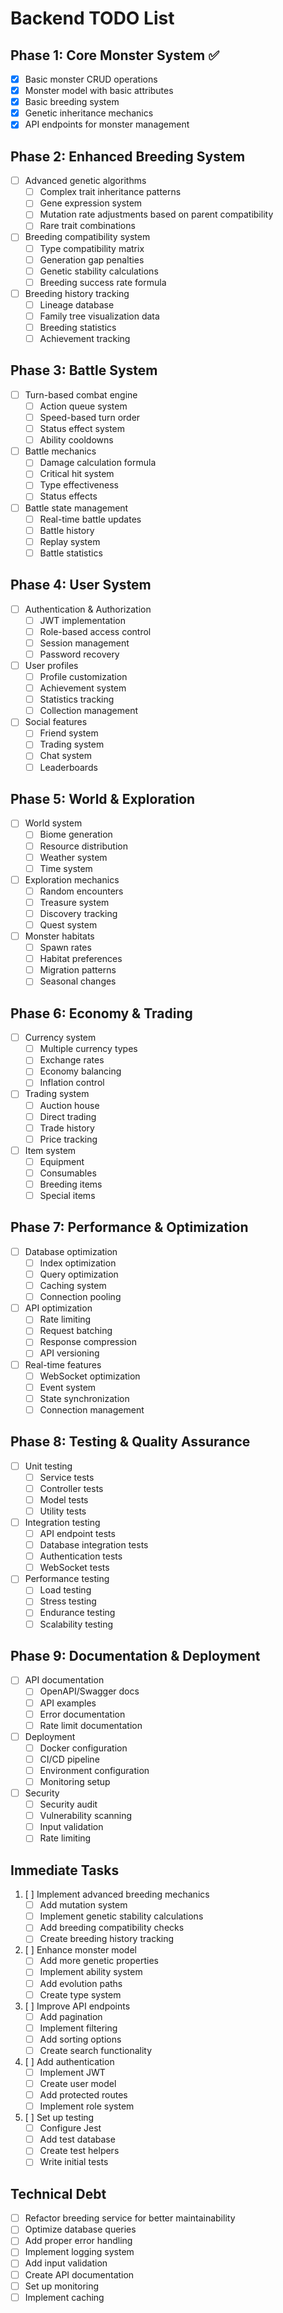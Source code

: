 # Backend TODO List

## Phase 1: Core Monster System ✅
- [x] Basic monster CRUD operations
- [x] Monster model with basic attributes
- [x] Basic breeding system
- [x] Genetic inheritance mechanics
- [x] API endpoints for monster management

## Phase 2: Enhanced Breeding System
- [ ] Advanced genetic algorithms
  - [ ] Complex trait inheritance patterns
  - [ ] Gene expression system
  - [ ] Mutation rate adjustments based on parent compatibility
  - [ ] Rare trait combinations
- [ ] Breeding compatibility system
  - [ ] Type compatibility matrix
  - [ ] Generation gap penalties
  - [ ] Genetic stability calculations
  - [ ] Breeding success rate formula
- [ ] Breeding history tracking
  - [ ] Lineage database
  - [ ] Family tree visualization data
  - [ ] Breeding statistics
  - [ ] Achievement tracking

## Phase 3: Battle System
- [ ] Turn-based combat engine
  - [ ] Action queue system
  - [ ] Speed-based turn order
  - [ ] Status effect system
  - [ ] Ability cooldowns
- [ ] Battle mechanics
  - [ ] Damage calculation formula
  - [ ] Critical hit system
  - [ ] Type effectiveness
  - [ ] Status effects
- [ ] Battle state management
  - [ ] Real-time battle updates
  - [ ] Battle history
  - [ ] Replay system
  - [ ] Battle statistics

## Phase 4: User System
- [ ] Authentication & Authorization
  - [ ] JWT implementation
  - [ ] Role-based access control
  - [ ] Session management
  - [ ] Password recovery
- [ ] User profiles
  - [ ] Profile customization
  - [ ] Achievement system
  - [ ] Statistics tracking
  - [ ] Collection management
- [ ] Social features
  - [ ] Friend system
  - [ ] Trading system
  - [ ] Chat system
  - [ ] Leaderboards

## Phase 5: World & Exploration
- [ ] World system
  - [ ] Biome generation
  - [ ] Resource distribution
  - [ ] Weather system
  - [ ] Time system
- [ ] Exploration mechanics
  - [ ] Random encounters
  - [ ] Treasure system
  - [ ] Discovery tracking
  - [ ] Quest system
- [ ] Monster habitats
  - [ ] Spawn rates
  - [ ] Habitat preferences
  - [ ] Migration patterns
  - [ ] Seasonal changes

## Phase 6: Economy & Trading
- [ ] Currency system
  - [ ] Multiple currency types
  - [ ] Exchange rates
  - [ ] Economy balancing
  - [ ] Inflation control
- [ ] Trading system
  - [ ] Auction house
  - [ ] Direct trading
  - [ ] Trade history
  - [ ] Price tracking
- [ ] Item system
  - [ ] Equipment
  - [ ] Consumables
  - [ ] Breeding items
  - [ ] Special items

## Phase 7: Performance & Optimization
- [ ] Database optimization
  - [ ] Index optimization
  - [ ] Query optimization
  - [ ] Caching system
  - [ ] Connection pooling
- [ ] API optimization
  - [ ] Rate limiting
  - [ ] Request batching
  - [ ] Response compression
  - [ ] API versioning
- [ ] Real-time features
  - [ ] WebSocket optimization
  - [ ] Event system
  - [ ] State synchronization
  - [ ] Connection management

## Phase 8: Testing & Quality Assurance
- [ ] Unit testing
  - [ ] Service tests
  - [ ] Controller tests
  - [ ] Model tests
  - [ ] Utility tests
- [ ] Integration testing
  - [ ] API endpoint tests
  - [ ] Database integration tests
  - [ ] Authentication tests
  - [ ] WebSocket tests
- [ ] Performance testing
  - [ ] Load testing
  - [ ] Stress testing
  - [ ] Endurance testing
  - [ ] Scalability testing

## Phase 9: Documentation & Deployment
- [ ] API documentation
  - [ ] OpenAPI/Swagger docs
  - [ ] API examples
  - [ ] Error documentation
  - [ ] Rate limit documentation
- [ ] Deployment
  - [ ] Docker configuration
  - [ ] CI/CD pipeline
  - [ ] Environment configuration
  - [ ] Monitoring setup
- [ ] Security
  - [ ] Security audit
  - [ ] Vulnerability scanning
  - [ ] Input validation
  - [ ] Rate limiting

## Immediate Tasks
1. [ ] Implement advanced breeding mechanics
   - [ ] Add mutation system
   - [ ] Implement genetic stability calculations
   - [ ] Add breeding compatibility checks
   - [ ] Create breeding history tracking

2. [ ] Enhance monster model
   - [ ] Add more genetic properties
   - [ ] Implement ability system
   - [ ] Add evolution paths
   - [ ] Create type system

3. [ ] Improve API endpoints
   - [ ] Add pagination
   - [ ] Implement filtering
   - [ ] Add sorting options
   - [ ] Create search functionality

4. [ ] Add authentication
   - [ ] Implement JWT
   - [ ] Create user model
   - [ ] Add protected routes
   - [ ] Implement role system

5. [ ] Set up testing
   - [ ] Configure Jest
   - [ ] Add test database
   - [ ] Create test helpers
   - [ ] Write initial tests

## Technical Debt
- [ ] Refactor breeding service for better maintainability
- [ ] Optimize database queries
- [ ] Add proper error handling
- [ ] Implement logging system
- [ ] Add input validation
- [ ] Create API documentation
- [ ] Set up monitoring
- [ ] Implement caching 